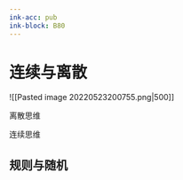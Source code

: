 ```yaml
---
ink-acc: pub
ink-block: B80
---
```


# 连续与离散


![[Pasted image 20220523200755.png|500]] 

离散思维

连续思维


## 规则与随机
